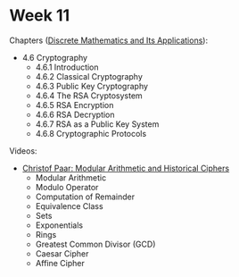 # Week 11

Chapters ([Discrete Mathematics and Its Applications](https://annas-archive.org/md5/fbd2bb38796aca68b86da621fe6b0fad)):

- 4.6 Cryptography
    - 4.6.1 Introduction
    - 4.6.2 Classical Cryptography
    - 4.6.3 Public Key Cryptography
    - 4.6.4 The RSA Cryptosystem
    - 4.6.5 RSA Encryption
    - 4.6.6 RSA Decryption
    - 4.6.7 RSA as a Public Key System
    - 4.6.8 Cryptographic Protocols

Videos:    
- [Christof Paar: Modular Arithmetic and Historical Ciphers](https://www.youtube.com/watch?v=W1SY6qKZrUk)
    - Modular Arithmetic
    - Modulo Operator
    - Computation of Remainder
    - Equivalence Class
    - Sets
    - Exponentials
    - Rings
    - Greatest Common Divisor (GCD)
    - Caesar Cipher
    - Affine Cipher